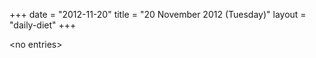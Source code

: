 +++
date = "2012-11-20"
title = "20 November 2012 (Tuesday)"
layout = "daily-diet"
+++


\<no entries\>

